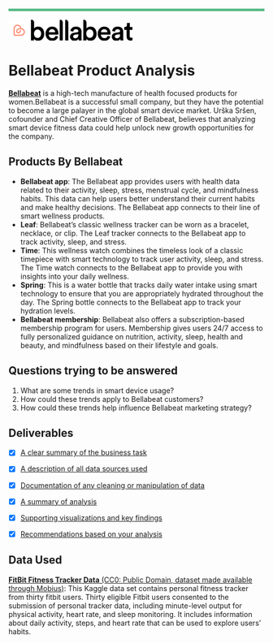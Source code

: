 ![top line](./Resources/Images/topLine.png)  

![logo](./Resources/Images/logo.png)  ![full logo](./Resources/Images/fullLogo.png)
# Bellabeat Product Analysis

[**Bellabeat**](https://bellabeat.com "Bellabeat website") is a high-tech manufacture of health focused products for women.Bellabeat is a successful small company, but they have the  potential to become a large palayer in the global smart device market. 
Urška Sršen, cofounder and Chief Creative Officer of Bellabeat, believes that analyzing smart device fitness data could help unlock new growth opportunities for the company.

## Products By Bellabeat

* **Bellabeat app**: The Bellabeat app provides users with health data related to their activity, sleep, stress,
menstrual cycle, and mindfulness habits. This data can help users better understand their current habits and
make healthy decisions. The Bellabeat app connects to their line of smart wellness products.
* **Leaf**: Bellabeat’s classic wellness tracker can be worn as a bracelet, necklace, or clip. The Leaf tracker connects
to the Bellabeat app to track activity, sleep, and stress.
* **Time**: This wellness watch combines the timeless look of a classic timepiece with smart technology to track user
activity, sleep, and stress. The Time watch connects to the Bellabeat app to provide you with insights into your
daily wellness.
* **Spring**: This is a water bottle that tracks daily water intake using smart technology to ensure that you are
appropriately hydrated throughout the day. The Spring bottle connects to the Bellabeat app to track your
hydration levels.
* **Bellabeat membership**: Bellabeat also offers a subscription-based membership program for users.
Membership gives users 24/7 access to fully personalized guidance on nutrition, activity, sleep, health and
beauty, and mindfulness based on their lifestyle and goals.

## Questions trying to be answered

1. What are some trends in smart device usage? 
2. How could these trends apply to Bellabeat customers?
3. How could these trends help influence Bellabeat marketing strategy?

## Deliverables

- [X] [A clear summary of the business task](https://github.com/abhisindh/Bellabeat_Product_Analysis/blob/master/001_Ask/Business_Task_statement.md "Business task statement")
- [X] [A description of all data sources used](https://github.com/abhisindh/Bellabeat_Product_Analysis/blob/master/002_Prepare/Data_Description.md "Data Description")
- [X] [Documentation of any cleaning or manipulation of data](https://github.com/abhisindh/Bellabeat_Product_Analysis/blob/master/003_Process/changeLog.md "Change Log") 
- [X] [A summary of analysis](https://github.com/abhisindh/Bellabeat_Product_Analysis/blob/master/004_Analyze/Analyze.md "Analysis summary")
- [X] [Supporting visualizations and key findings](https://docs.google.com/presentation/d/1R0J5xa2tzWgG4viHd50eB5TEUMelLgU_RoKjbM3I21s/edit?usp=sharing "Presentation")
- [X] [Recommendations based on your analysis](https://github.com/abhisindh/Bellabeat_Product_Analysis/blob/master/006_Act/recommendations.md "Recommendations")


## Data Used

[**FitBit Fitness Tracker Data** (CC0: Public Domain, dataset made available through Mobius)](https://www.kaggle.com/datasets/arashnic/fitbit "Link to Dataset"): This Kaggle data set
contains personal fitness tracker from thirty fitbit users. Thirty eligible Fitbit users consented to the submission of
personal tracker data, including minute-level output for physical activity, heart rate, and sleep monitoring. It includes
information about daily activity, steps, and heart rate that can be used to explore users’ habits.


